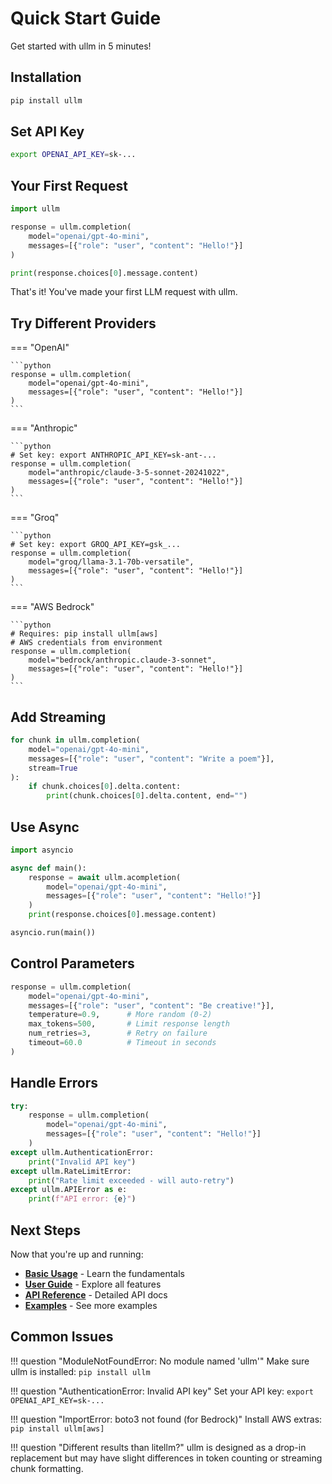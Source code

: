 # Quick Start Guide

Get started with ullm in 5 minutes!

## Installation

```bash
pip install ullm
```

## Set API Key

```bash
export OPENAI_API_KEY=sk-...
```

## Your First Request

```python
import ullm

response = ullm.completion(
    model="openai/gpt-4o-mini",
    messages=[{"role": "user", "content": "Hello!"}]
)

print(response.choices[0].message.content)
```

That's it! You've made your first LLM request with ullm.

## Try Different Providers

=== "OpenAI"

    ```python
    response = ullm.completion(
        model="openai/gpt-4o-mini",
        messages=[{"role": "user", "content": "Hello!"}]
    )
    ```

=== "Anthropic"

    ```python
    # Set key: export ANTHROPIC_API_KEY=sk-ant-...
    response = ullm.completion(
        model="anthropic/claude-3-5-sonnet-20241022",
        messages=[{"role": "user", "content": "Hello!"}]
    )
    ```

=== "Groq"

    ```python
    # Set key: export GROQ_API_KEY=gsk_...
    response = ullm.completion(
        model="groq/llama-3.1-70b-versatile",
        messages=[{"role": "user", "content": "Hello!"}]
    )
    ```

=== "AWS Bedrock"

    ```python
    # Requires: pip install ullm[aws]
    # AWS credentials from environment
    response = ullm.completion(
        model="bedrock/anthropic.claude-3-sonnet",
        messages=[{"role": "user", "content": "Hello!"}]
    )
    ```

## Add Streaming

```python
for chunk in ullm.completion(
    model="openai/gpt-4o-mini",
    messages=[{"role": "user", "content": "Write a poem"}],
    stream=True
):
    if chunk.choices[0].delta.content:
        print(chunk.choices[0].delta.content, end="")
```

## Use Async

```python
import asyncio

async def main():
    response = await ullm.acompletion(
        model="openai/gpt-4o-mini",
        messages=[{"role": "user", "content": "Hello!"}]
    )
    print(response.choices[0].message.content)

asyncio.run(main())
```

## Control Parameters

```python
response = ullm.completion(
    model="openai/gpt-4o-mini",
    messages=[{"role": "user", "content": "Be creative!"}],
    temperature=0.9,      # More random (0-2)
    max_tokens=500,       # Limit response length
    num_retries=3,        # Retry on failure
    timeout=60.0          # Timeout in seconds
)
```

## Handle Errors

```python
try:
    response = ullm.completion(
        model="openai/gpt-4o-mini",
        messages=[{"role": "user", "content": "Hello!"}]
    )
except ullm.AuthenticationError:
    print("Invalid API key")
except ullm.RateLimitError:
    print("Rate limit exceeded - will auto-retry")
except ullm.APIError as e:
    print(f"API error: {e}")
```

## Next Steps

Now that you're up and running:

- **[Basic Usage](basic-usage.md)** - Learn the fundamentals
- **[User Guide](../guide/overview.md)** - Explore all features
- **[API Reference](../api/completion.md)** - Detailed API docs
- **[Examples](https://github.com/silvestrid/ullm/tree/main/examples)** - See more examples

## Common Issues

!!! question "ModuleNotFoundError: No module named 'ullm'"
    Make sure ullm is installed: `pip install ullm`

!!! question "AuthenticationError: Invalid API key"
    Set your API key: `export OPENAI_API_KEY=sk-...`

!!! question "ImportError: boto3 not found (for Bedrock)"
    Install AWS extras: `pip install ullm[aws]`

!!! question "Different results than litellm?"
    ullm is designed as a drop-in replacement but may have slight differences in token counting or streaming chunk formatting.
